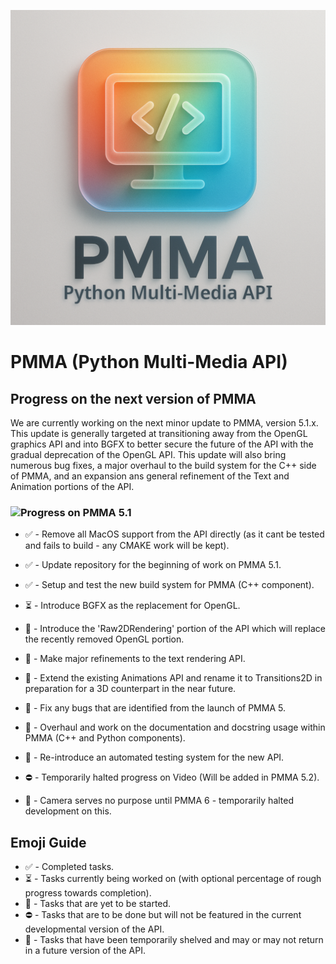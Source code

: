 <div align="center">

  ![PMMA logo](https://github.com/PycraftDeveloper/PMMA/blob/main/repository/SmallLogo.png)
</div>


# PMMA (Python Multi-Media API)

## Progress on the next version of PMMA

We are currently working on the next minor update to PMMA, version 5.1.x. This update is generally targeted at transitioning away from the OpenGL graphics API and into BGFX to better secure the future of the API with the gradual deprecation of the OpenGL API. This update will also bring numerous bug fixes, a major overhaul to the build system for the C++ side of PMMA, and an expansion ans general refinement of the Text and Animation portions of the API.

### ![Progress on PMMA 5.1](https://geps.dev/progress/35)

* ✅ - Remove all MacOS support from the API directly (as it cant be tested and fails to build - any CMAKE work will be kept).
* ✅ - Update repository for the beginning of work on PMMA 5.1.
* ✅ - Setup and test the new build system for PMMA (C++ component).
* ⏳ - Introduce BGFX as the replacement for OpenGL.
* 🛑 - Introduce the 'Raw2DRendering' portion of the API which will replace the recently removed OpenGL portion.
* 🛑 - Make major refinements to the text rendering API.
* 🛑 - Extend the existing Animations API and rename it to Transitions2D in preparation for a 3D counterpart in the near future.
* 🛑 - Fix any bugs that are identified from the launch of PMMA 5.
* 🛑 - Overhaul and work on the documentation and docstring usage within PMMA (C++ and Python components).
* 🛑 - Re-introduce an automated testing system for the new API.

* ⛔ - Temporarily halted progress on Video (Will be added in PMMA 5.2).
* 🚫 - Camera serves no purpose until PMMA 6 - temporarily halted development on this.

## Emoji Guide

* ✅ - Completed tasks.
* ⏳ - Tasks currently being worked on (with optional percentage of rough progress towards completion).
* 🛑 - Tasks that are yet to be started.
* ⛔ - Tasks that are to be done but will not be featured in the current developmental version of the API.
* 🚫 - Tasks that have been temporarily shelved and may or may not return in a future version of the API.